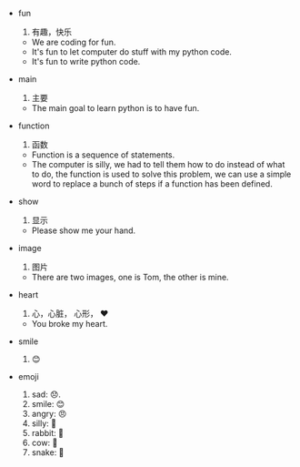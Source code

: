 + fun
  1. 有趣，快乐
    - We are coding for fun.
    - It's fun to let computer do stuff with my python code.
    - It's fun to write python code.

+ main
  1. 主要
    - The main goal to learn python is to have fun. 
    

+ function
  1. 函数
    - Function is a sequence of statements.
    - The computer is silly, we had to tell them how to do instead of what to do, the function is used to solve this problem, we can use a simple word to replace a bunch of steps if a function has been defined.
    
+ show
  1. 显示
    - Please show me your hand.
  

+ image
  1. 图片
    - There are two images, one is Tom, the other is mine.
    
+ heart
  1. 心，心脏， 心形， ❤️
    - You broke my heart.
    
+ smile
  1. 😊
  
+ emoji
  1. sad: 😞.  
  2. smile:  😊
  3. angry: 😠
  4. silly: 🤪
  5. rabbit: 🐇
  6. cow: 🐄
  7. snake: 🐍 
  

